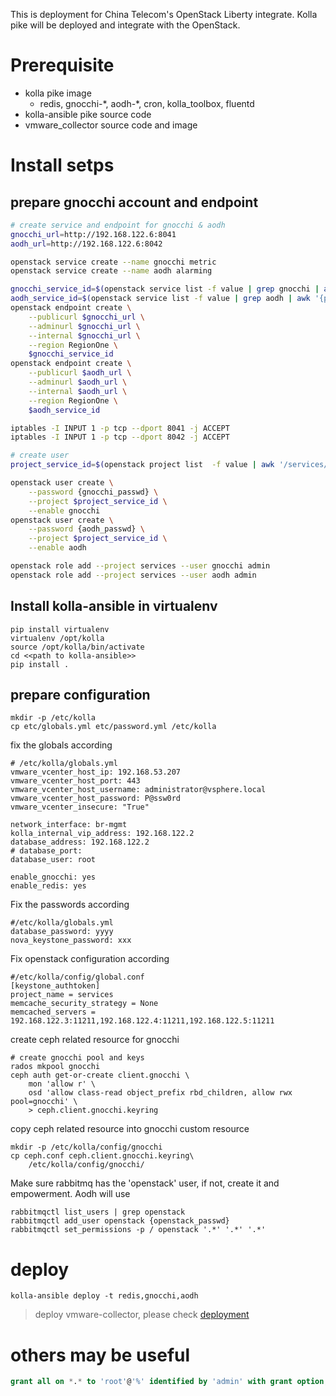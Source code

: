 This is deployment for China Telecom's OpenStack Liberty integrate. Kolla pike
will be deployed and integrate with the OpenStack.

# Prerequisite

- kolla pike image
  - redis, gnocchi-\*, aodh-\*, cron, kolla\_toolbox, fluentd
- kolla-ansible pike source code
- vmware\_collector source code and image

# Install setps

## prepare gnocchi account and endpoint

```bash
# create service and endpoint for gnocchi & aodh
gnocchi_url=http://192.168.122.6:8041
aodh_url=http://192.168.122.6:8042

openstack service create --name gnocchi metric
openstack service create --name aodh alarming

gnocchi_service_id=$(openstack service list -f value | grep gnocchi | awk '{print $1}')
aodh_service_id=$(openstack service list -f value | grep aodh | awk '{print $1}')
openstack endpoint create \
	--publicurl $gnocchi_url \
    --adminurl $gnocchi_url \
    --internal $gnocchi_url \
    --region RegionOne \
    $gnocchi_service_id
openstack endpoint create \
	--publicurl $aodh_url \
    --adminurl $aodh_url \
    --internal $aodh_url \
    --region RegionOne \
    $aodh_service_id

iptables -I INPUT 1 -p tcp --dport 8041 -j ACCEPT
iptables -I INPUT 1 -p tcp --dport 8042 -j ACCEPT

# create user
project_service_id=$(openstack project list  -f value | awk '/services/{print $1}')

openstack user create \
	--password {gnocchi_passwd} \
    --project $project_service_id \
    --enable gnocchi
openstack user create \
	--password {aodh_passwd} \
    --project $project_service_id \
    --enable aodh

openstack role add --project services --user gnocchi admin
openstack role add --project services --user aodh admin
```

## Install kolla-ansible in virtualenv

    pip install virtualenv
    virtualenv /opt/kolla
    source /opt/kolla/bin/activate
    cd <<path to kolla-ansible>>
    pip install .

## prepare configuration

    mkdir -p /etc/kolla
    cp etc/globals.yml etc/password.yml /etc/kolla

fix the globals according

    # /etc/kolla/globals.yml
    vmware_vcenter_host_ip: 192.168.53.207
    vmware_vcenter_host_port: 443
    vmware_vcenter_host_username: administrator@vsphere.local
    vmware_vcenter_host_password: P@ssw0rd
    vmware_vcenter_insecure: "True"

    network_interface: br-mgmt
    kolla_internal_vip_address: 192.168.122.2
    database_address: 192.168.122.2
    # database_port:
    database_user: root

    enable_gnocchi: yes
    enable_redis: yes

Fix the passwords according

    #/etc/kolla/globals.yml
    database_password: yyyy
    nova_keystone_password: xxx

Fix openstack configuration according

    #/etc/kolla/config/global.conf
    [keystone_authtoken]
    project_name = services
    memcache_security_strategy = None
    memcached_servers = 192.168.122.3:11211,192.168.122.4:11211,192.168.122.5:11211

create ceph related resource for gnocchi

    # create gnocchi pool and keys
    rados mkpool gnocchi
    ceph auth get-or-create client.gnocchi \
        mon 'allow r' \
        osd 'allow class-read object_prefix rbd_children, allow rwx pool=gnocchi' \
        > ceph.client.gnocchi.keyring

copy ceph related resource into gnocchi custom resource

    mkdir -p /etc/kolla/config/gnocchi
    cp ceph.conf ceph.client.gnocchi.keyring\
        /etc/kolla/config/gnocchi/

Make sure rabbitmq has the 'openstack' user, if not, create it and empowerment. Aodh will use

    rabbitmqctl list_users | grep openstack
    rabbitmqctl add_user openstack {openstack_passwd}
    rabbitmqctl set_permissions -p / openstack '.*' '.*' '.*'

# deploy

    kolla-ansible deploy -t redis,gnocchi,aodh

> deploy vmware-collector, please check [deployment](deployment.md)

# others may be useful

```sql
grant all on *.* to 'root'@'%' identified by 'admin' with grant option;
```
